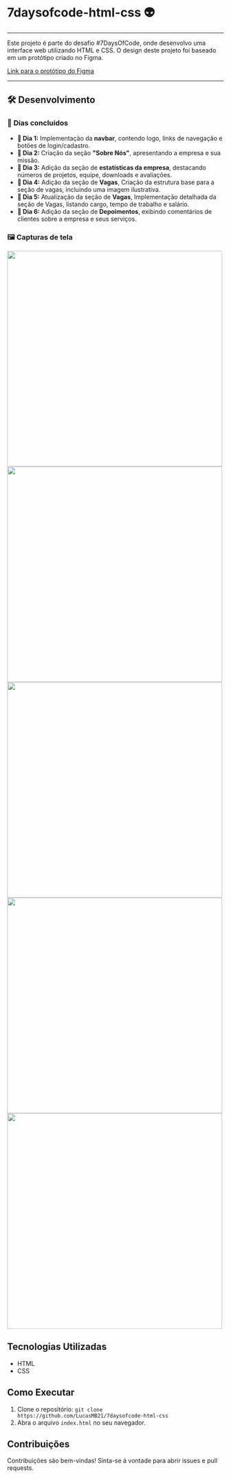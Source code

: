 # 7daysofcode-html-css 👽
---

Este projeto é parte do desafio #7DaysOfCode, onde desenvolvo uma interface web utilizando HTML e CSS. O design deste projeto foi baseado em um protótipo criado no Figma.

[Link para o protótipo do Figma](https://www.figma.com/design/mm3MLozvUDGhDRTxSLlGL5/7daysOfCode-HTML-CSS?node-id=0-9878&t=aqC3btONbioWH0dh-0)

---
## 🛠 Desenvolvimento  

### 🚀 **Dias concluídos**  

- **📌 Dia 1:** Implementação da **navbar**, contendo logo, links de navegação e botões de login/cadastro.  
- **📌 Dia 2:** Criação da seção **"Sobre Nós"**, apresentando a empresa e sua missão.  
- **📌 Dia 3:** Adição da seção de **estatísticas da empresa**, destacando números de projetos, equipe, downloads e avaliações.
- **📌 Dia 4:** Adição da seção de **Vagas**, Criação da estrutura base para a seção de vagas, incluindo uma imagem ilustrativa.
- **📌 Dia 5:** Atualização da seção de **Vagas**, Implementação detalhada da seção de Vagas, listando cargo, tempo de trabalho e salário.
- **📌 Dia 6:** Adição da seção de **Depoimentos**, exibindo comentários de clientes sobre a empresa e seus serviços.

### 🖼 **Capturas de tela**

<img src="https://github.com/user-attachments/assets/bc1ef8d1-b006-45f2-805a-3a1d0d8fd4b3" width="500">

<img src="https://github.com/user-attachments/assets/36848852-dacc-44fa-aa5d-c29e89c684f3" width="500">

<img src="https://github.com/user-attachments/assets/ee712411-e28f-4d73-bd64-ec41f3da1d4a" width="500">

<img src="https://github.com/user-attachments/assets/16923fc2-f4cf-44f9-a6e5-dc93a27c6b19" width="500">

<img src="https://github.com/user-attachments/assets/cb6a4c4d-da28-4704-9b9e-7d7cdbb85d73" width="500">

## Tecnologias Utilizadas

* HTML
* CSS

## Como Executar

1.  Clone o repositório: `git clone https://github.com/LucasMB21/7daysofcode-html-css`
2.  Abra o arquivo `index.html` no seu navegador.

## Contribuições

Contribuições são bem-vindas! Sinta-se à vontade para abrir issues e pull requests.
